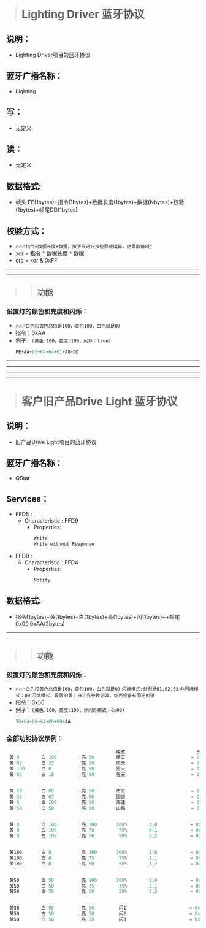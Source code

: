 > # Lighting Driver 蓝牙协议
## 说明：
 * Lighting Driver项目的蓝牙协议
## 蓝牙广播名称：
 * Lighting
## 写：
 * 无定义
## 读：
 * 无定义
## 数据格式:
 * 帧头 FE(1bytes)+指令(1bytes)+数据长度(1bytes)+数据(Nbytes)+校验(1bytes)+帧尾DD(1bytes)   
## 校验方式：
* `🔥🔥🔥指令+数据长度+数据，按字节进行按位异或运算，结果取低8位` 
 * xor = 指令 ^ 数据长度 ^ 数据
 * crc = xor & 0xFF
--- 
---  
>>## 功能
### 设置灯的颜色和亮度和闪烁：
* `🔥🔥🔥白色和黄色总值是100，黄色100，白色就是0)`
 * 指令：0xAA
 * 例子：`(黄色:100，亮度:100，闪烁：true)`
   ```javascript
   FE+AA+03+64+64+01+A8+DD
   ```


----
----
----
----
> # 客户旧产品Drive Light 蓝牙协议
## 说明：
 * 旧产品Drive Light项目的蓝牙协议
## 蓝牙广播名称：
 * QStar
## Services：
 * FFD5 : 
   * Characteristic : FFD9
     * Properties: 
       ```javascript
       Write
       Write without Response
       ```
 * FFD0 : 
   * Characteristic : FFD4
     * Properties: 
       ```javascript
       Notify
       ```       
## 数据格式:
 * 指令(1bytes)+黄(1bytes)+白(1bytes)+亮(1bytes)+闪(1bytes)++帧尾0x00,0xAA(2bytes)   
--- 
---  
>>## 功能
### 设置灯的颜色和亮度和闪烁：
* `🔥🔥🔥白色和黄色总值是100，黄色100，白色就是0)`
  `闪烁模式:分别是01,02,03` 
  `非闪烁模式：00`
  `闪烁模式，设置的黄｜白｜亮参数无效，灯光设备有固定的值`
 * 指令：0x56
 * 例子：`(黄色:100，亮度:100，非闪烁模式：0x00)`
   ```javascript
   56+64+00+64+00+00+AA
   ```
### 全部功能协议示例：
```javascript
                                        模式                          头   黄   白  亮   闪  (帧  尾)
 黄 0        白 100         亮 50        晴天                        = 0x56  00  64  32  00  00  aa
 黄 67       白 33          亮 50        雨天                        = 0x56  43  21  32  00  00  aa 
 黄 100      白 0           亮 50        雾天                        = 0x56  64  00  32  00  00  aa
 黄 82       白 18          亮 50        雪天                        = 0x56  52  12  32  00  00  aa


 黄 20       白 80          亮 50        市区                        = 0x56  14  50  32  00  00  aa
 黄 33       白 67          亮 50        国道                        = 0x56  21  43  32  00  00  aa
 黄 0        白 100         亮 50        高速                        = 0x56  00  64  32  00  00  aa
 黄 50       白 50          亮 50        山路                        = 0x56  32  32  32  00  00  aa


 黄 0        白 100         亮 100       100%        0,0            = 0x56  00  64  64  00  00  aa
 黄 0        白 100         亮 70         75%        0,1            = 0x56  00  64  4b  00  00  aa
 黄 0        白 100         亮 50         50%        0,2            = 0x56  00  64  32  00  00  aa


 黄100       白 0           亮 100       100%        1,0            = 0x56  64  00  64  00  00  aa
 黄100       白 0           亮 75         75%        1,1            = 0x56  64  00  4b  00  00  aa
 黄100       白 0           亮 50         50%        1,2            = 0x56  64  00  32  00  00  aa


 黄50        白 50          亮 100       100%        2,0            = 0x56  32  32  64  00  00  aa
 黄50        白 50          亮 75         75%        2,1            = 0x56  32  32  4b  00  00  aa
 黄50        白 50          亮 50         50%        2,2            = 0x56  32  32  32  00  00  aa


 黄50        白 50          亮 50         闪1                       = 0x56  32  32  32  01  00  aa
 黄50        白 50          亮 50         闪2                       = 0x56  32  32  32  02  00  aa
 黄50        白 50          亮 50         闪3                       = 0x56  32  32  32  03  00  aa
```